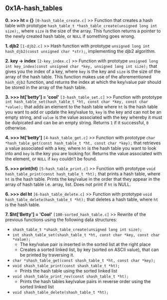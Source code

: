 ## 0x1A-hash_tables

**0. >>> ht = {}** `[0-hash_table_create.c]` >> Function that creates a hash table with prototype `hash_table_t *hash_table_create(unsigned long int size);`, where `size` is the size of the array. This function returns a pointer to the newly created hash table, or `NULL` if something goes wrong.

**1. djb2** `[1-djb2.c]` >> Hash function with prototype `unsigned long int hash_djb2(const unsigned char *str);`, implementing the djb2 algorithm.

**2. key -> index** `[2-key_index.c]` >> Function with prototype `unsigned long int key_index(const unsigned char *key, unsigned long int size);` that gives you the index of a key, where `key` is the key and `size` is the size of the array of the hash table. This function makes use of the aforementioned `hash_djb2` function, and returns the index at which the key/value pair should be stored in the array of the hash table.

**3. >>> ht['betty'] = 'cool'** `[3-hash_table_set.c]` >> Function with prototype `int hash_table_set(hash_table_t *ht, const char *key, const char *value);` that adds an element to the hash table where `ht` is the hash table you want to add or update the key/value to, `key` is the key and can not be an empty string, and `value` is the value associated with the key whereby it must be dulpicated and can be an empty string. Returns `1` if it successful, `0` otherwise.

**4. >>> ht['betty']** `[4-hash_table_get.c]` >> Function with prototype `char *hash_table_get(const hash_table_t *ht, const char *key);` that retrieves a value associated with a key, where `ht` is the hash table you want to look into and `key` is the key you are looking for. Returns the value associated with the element, or `NULL` if `key` couldn’t be found.

**5. >>> print(ht)** `[5-hash_table_print.c]` >> Function with prototype `void hash_table_print(const hash_table_t *ht);` that prints a hash table, where `ht` is the hash table. Prints the key/value in the order that they appear in the array of hash table i.e. array, list. Does not print if `ht` is NULL.

**6. >>> del ht** `[6-hash_table_delete.c]` >> Function with prototype `void hash_table_delete(hash_table_t *ht);` that deletes a hash table, where `ht` is the hash  table.

**7. $ht['Betty'] = 'Cool'** `[100-sorted_hash_table.c]` >> Rewrite of the previous functions using the following data structures:

- `shash_table_t *shash_table_create(unsigned long int size);`
- `int shash_table_set(shash_table_t *ht, const char *key, const char *value);`
	- The key/value pair is inserted in the sorted list at the right place
	- Creates a sorted linked list, by key (sorted on ASCII value), that can be printed by traversing it.
- `char *shash_table_get(const shash_table_t *ht, const char *key);`
- `void shash_table_print(const shash_table_t *ht);`
	- Prints the hash table using the sorted linked list
- `void shash_table_print_rev(const shash_table_t *ht);`
	- Prints the hash tables key/value pairs in reverse order using the sorted linked list
- `void shash_table_delete(shash_table_t *ht);`
